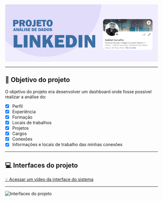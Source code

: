 ![Título do projeto](https://github.com/gacarvalho/analise-de-dados-LinkedIn/blob/main/img-fonte/titulo-img-readme.png)

---

## :bow: Objetivo do projeto

O objetivo do projeto era desenvolver um dashboard onde fosse possível realizar a análise do:

- [x] Perfil
- [x] Experiência
- [x] Formação
- [x] Locais de trabalhos
- [x] Projetos
- [x] Cargos
- [x] Conexões
- [x] Informações e locais de trabalho das minhas conexões 

--- 
## :computer: Interfaces do projeto

[💡 Acessar um vídeo da interface do sistema](https://www.linkedin.com/feed/update/urn:li:activity:6747252282573758464/)

---

![Interfaces do projeto](https://github.com/gacarvalho/PBI-LinkedIn/blob/main/img-fonte/interfaces-img-readme.png?raw=true)
